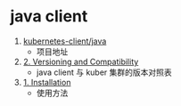 # java client

1. [kubernetes-client/java](https://github.com/kubernetes-client/java)
    - 项目地址
2. [2. Versioning and Compatibility](https://github.com/kubernetes-client/java/wiki/2.-Versioning-and-Compatibility)
    - java client 与 kuber 集群的版本对照表
3. [1. Installation](https://github.com/kubernetes-client/java/wiki/1.-Installation)
    - 使用方法

